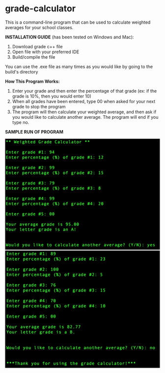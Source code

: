 # grade-calculator

This is a command-line program that can be used to calculate weighted averages for your school classes.

**INSTALLATION GUIDE** (has been tested on Windows and Mac):
1. Download grade c++ file
2. Open file with your preferred IDE
3. Build/compile the file

You can use the .exe file as many times as you would like by going to the build's directory

**How This Program Works:**
1. Enter your grade and then enter the percentage of that grade (ex: if the grade is 10%, then you would enter 10)
2. When all grades have been entered, type 00 when asked for your next grade to stop the program
3. The program will then calculate your weighted average, and then ask if you would like to calculate another average. The program will end if you type no.

**SAMPLE RUN OF PROGRAM**

![](Images/ScreenShot1.png)
![](Images/ScreenShot2.png)

